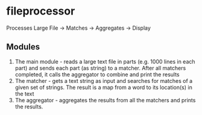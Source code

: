 # fileprocessor

Processes Large File -> Matches -> Aggregates -> Display

## Modules

1. The main module - reads a large text file in parts (e.g. 1000 lines in each part) and
   sends each part (as string) to a matcher. After all matchers completed, it calls the
   aggregator to combine and print the results
2. The matcher - gets a text string as input and searches for matches of a given set of
   strings. The result is a map from a word to its location(s) in the text
3. The aggregator - aggregates the results from all the matchers and prints the results.